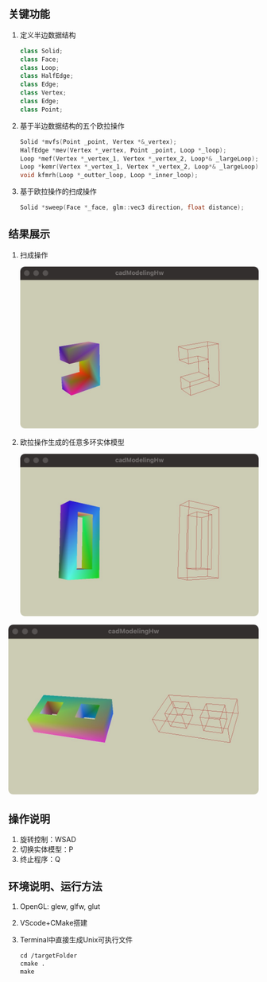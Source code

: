 ## 关键功能

1. 定义半边数据结构

   ```c++
   class Solid;
   class Face;
   class Loop;
   class HalfEdge;
   class Edge;
   class Vertex;
   class Edge;
   class Point;
   ```

2. 基于半边数据结构的五个欧拉操作

   ```c++
   Solid *mvfs(Point _point, Vertex *&_vertex);
   HalfEdge *mev(Vertex *_vertex, Point _point, Loop *_loop);
   Loop *mef(Vertex *_vertex_1, Vertex *_vertex_2, Loop*& _largeLoop);
   Loop *kemr(Vertex *_vertex_1, Vertex *_vertex_2, Loop*& _largeLoop);
   void kfmrh(Loop *_outter_loop, Loop *_inner_loop);
   
   ```

3. 基于欧拉操作的扫成操作

   ```c++
   Solid *sweep(Face *_face, glm::vec3 direction, float distance);
   ```

## 结果展示

1. 扫成操作

   ![result1](result1.png)

2. 欧拉操作生成的任意多环实体模型

   ![result2](result2.png)

![result3](result3.png)

## 操作说明

1. 旋转控制：WSAD
2. 切换实体模型：P
3. 终止程序：Q

## 环境说明、运行方法

1. OpenGL: glew, glfw, glut

2. VScode+CMake搭建

3. Terminal中直接生成Unix可执行文件

   ```shell
   cd /targetFolder
   cmake .
   make
   ```

